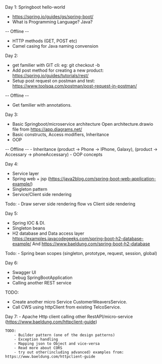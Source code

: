 
Day 1: Springboot hello-world
  - https://spring.io/guides/gs/spring-boot/
  - What is Programming Language? Java?

  -- Offline --
  - HTTP methods (GET, POST etc)
  - Camel casing for Java naming convension

Day 2:

  - get familier with GIT cli: eg: git checkout -b <branch>
  - Add post method for creating a new product: 
    https://spring.io/guides/tutorials/rest/
  - Setup post request on postman and test: https://www.toolsqa.com/postman/post-request-in-postman/

-- Offline --
  - Get familier with annotations.

Day 3:
  - Basic Springboot/microservice architecture
    Open architecture.drawio file from https://app.diagrams.net/
  - Basic constructs, Access modifiers, Inheritance
  - OOP


  -- Offline --
    - Inheritance (product -> Phone -> IPhone, Galaxy), (product -> Accessary -> phoneAccessary)
    - OOP concepts

Day 4: 
  - Service layer
  - Spring web + jsp (https://java2blog.com/spring-boot-web-application-example/)
  - Singleton pattern
  - Service/Client side rendering

  Todo: 
    - Draw server side rendering flow vs Client side rendering

Day 5: 
  - Spring IOC & DI.
  - Singleton beans
  - H2 database and Data access layer https://examples.javacodegeeks.com/spring-boot-h2-database-example/
    And https://www.baeldung.com/spring-boot-h2-database

  Todo:
    - Spring bean scopes (singleton, prototype, request, session, global)

Day 6: 
  - Swagger UI
  - Debug SpringBootApplication
  - Calling another REST service
  
  TODO:
  - Create another micro Service CustomerWeaversService.
  - Call CWS using httpClient from existing TelcoService. 
  
 Day 7:
 	- Apache Http client calling other RestAPI/micro-service (https://www.baeldung.com/httpclient-guide)
 
 	TODO:
 		- Builder pattern (one of the design patterns)
 		- Exception handling
 		- Mapping json to Object and vice-versa
 		- Read more about CORS
 		- try out other(including advanced) examples from: https://www.baeldung.com/httpclient-guide
 		
 		
 		
  
  